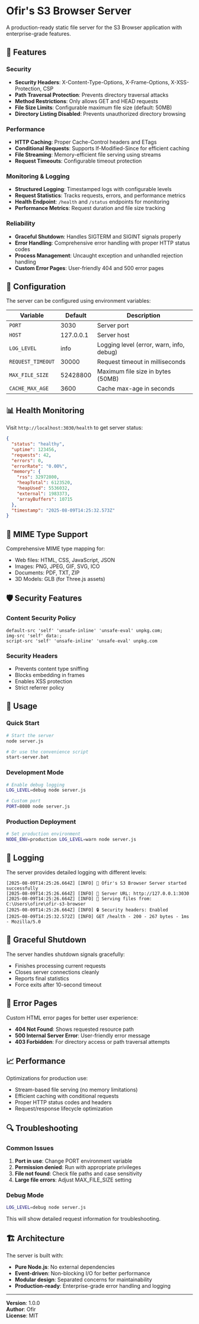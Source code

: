 # Ofir's S3 Browser Server

A production-ready static file server for the S3 Browser application with enterprise-grade features.

## 🚀 Features

### Security
- **Security Headers**: X-Content-Type-Options, X-Frame-Options, X-XSS-Protection, CSP
- **Path Traversal Protection**: Prevents directory traversal attacks
- **Method Restrictions**: Only allows GET and HEAD requests
- **File Size Limits**: Configurable maximum file size (default: 50MB)
- **Directory Listing Disabled**: Prevents unauthorized directory browsing

### Performance
- **HTTP Caching**: Proper Cache-Control headers and ETags
- **Conditional Requests**: Supports If-Modified-Since for efficient caching
- **File Streaming**: Memory-efficient file serving using streams
- **Request Timeouts**: Configurable timeout protection

### Monitoring & Logging
- **Structured Logging**: Timestamped logs with configurable levels
- **Request Statistics**: Tracks requests, errors, and performance metrics
- **Health Endpoint**: `/health` and `/status` endpoints for monitoring
- **Performance Metrics**: Request duration and file size tracking

### Reliability
- **Graceful Shutdown**: Handles SIGTERM and SIGINT signals properly
- **Error Handling**: Comprehensive error handling with proper HTTP status codes
- **Process Management**: Uncaught exception and unhandled rejection handling
- **Custom Error Pages**: User-friendly 404 and 500 error pages

## 🔧 Configuration

The server can be configured using environment variables:

| Variable | Default | Description |
|----------|---------|-------------|
| `PORT` | 3030 | Server port |
| `HOST` | 127.0.0.1 | Server host |
| `LOG_LEVEL` | info | Logging level (error, warn, info, debug) |
| `REQUEST_TIMEOUT` | 30000 | Request timeout in milliseconds |
| `MAX_FILE_SIZE` | 52428800 | Maximum file size in bytes (50MB) |
| `CACHE_MAX_AGE` | 3600 | Cache max-age in seconds |

## 📊 Health Monitoring

Visit `http://localhost:3030/health` to get server status:

```json
{
  "status": "healthy",
  "uptime": 123456,
  "requests": 42,
  "errors": 0,
  "errorRate": "0.00%",
  "memory": {
    "rss": 32972800,
    "heapTotal": 6123520,
    "heapUsed": 5536032,
    "external": 1983373,
    "arrayBuffers": 10715
  },
  "timestamp": "2025-08-09T14:25:32.573Z"
}
```

## 🎯 MIME Type Support

Comprehensive MIME type mapping for:
- Web files: HTML, CSS, JavaScript, JSON
- Images: PNG, JPEG, GIF, SVG, ICO
- Documents: PDF, TXT, ZIP
- 3D Models: GLB (for Three.js assets)

## 🛡️ Security Features

### Content Security Policy
```
default-src 'self' 'unsafe-inline' 'unsafe-eval' unpkg.com; 
img-src 'self' data:; 
script-src 'self' 'unsafe-inline' 'unsafe-eval' unpkg.com
```

### Security Headers
- Prevents content type sniffing
- Blocks embedding in frames
- Enables XSS protection
- Strict referrer policy

## 🚦 Usage

### Quick Start
```bash
# Start the server
node server.js

# Or use the convenience script
start-server.bat
```

### Development Mode
```bash
# Enable debug logging
LOG_LEVEL=debug node server.js

# Custom port
PORT=8080 node server.js
```

### Production Deployment
```bash
# Set production environment
NODE_ENV=production LOG_LEVEL=warn node server.js
```

## 📝 Logging

The server provides detailed logging with different levels:

```
[2025-08-09T14:25:26.664Z] [INFO] 🚀 Ofir's S3 Browser Server started successfully
[2025-08-09T14:25:26.664Z] [INFO] 📡 Server URL: http://127.0.0.1:3030
[2025-08-09T14:25:26.664Z] [INFO] 📁 Serving files from: C:\Users\ofire\ofir-s3-browser
[2025-08-09T14:25:26.664Z] [INFO] 🔒 Security headers: Enabled
[2025-08-09T14:25:32.572Z] [INFO] GET /health - 200 - 267 bytes - 1ms - Mozilla/5.0
```

## 🔄 Graceful Shutdown

The server handles shutdown signals gracefully:
- Finishes processing current requests
- Closes server connections cleanly
- Reports final statistics
- Force exits after 10-second timeout

## 🎨 Error Pages

Custom HTML error pages for better user experience:
- **404 Not Found**: Shows requested resource path
- **500 Internal Server Error**: User-friendly error message
- **403 Forbidden**: For directory access or path traversal attempts

## 📈 Performance

Optimizations for production use:
- Stream-based file serving (no memory limitations)
- Efficient caching with conditional requests
- Proper HTTP status codes and headers
- Request/response lifecycle optimization

## 🔍 Troubleshooting

### Common Issues

1. **Port in use**: Change PORT environment variable
2. **Permission denied**: Run with appropriate privileges
3. **File not found**: Check file paths and case sensitivity
4. **Large file errors**: Adjust MAX_FILE_SIZE setting

### Debug Mode
```bash
LOG_LEVEL=debug node server.js
```

This will show detailed request information for troubleshooting.

## 🏗️ Architecture

The server is built with:
- **Pure Node.js**: No external dependencies
- **Event-driven**: Non-blocking I/O for better performance  
- **Modular design**: Separated concerns for maintainability
- **Production-ready**: Enterprise-grade error handling and logging

---

**Version**: 1.0.0  
**Author**: Ofir  
**License**: MIT
